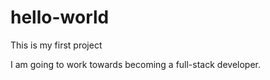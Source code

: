 # hello-world
This is my first project

I am going to work towards becoming a full-stack developer.
